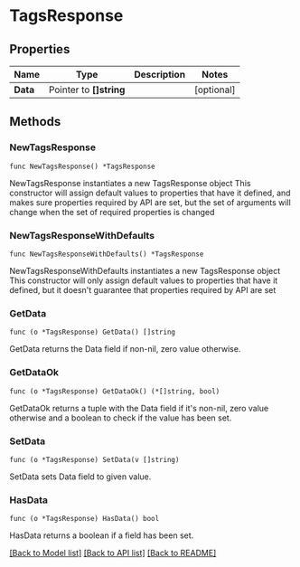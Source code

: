 # TagsResponse

## Properties

Name | Type | Description | Notes
------------ | ------------- | ------------- | -------------
**Data** | Pointer to **[]string** |  | [optional] 

## Methods

### NewTagsResponse

`func NewTagsResponse() *TagsResponse`

NewTagsResponse instantiates a new TagsResponse object
This constructor will assign default values to properties that have it defined,
and makes sure properties required by API are set, but the set of arguments
will change when the set of required properties is changed

### NewTagsResponseWithDefaults

`func NewTagsResponseWithDefaults() *TagsResponse`

NewTagsResponseWithDefaults instantiates a new TagsResponse object
This constructor will only assign default values to properties that have it defined,
but it doesn't guarantee that properties required by API are set

### GetData

`func (o *TagsResponse) GetData() []string`

GetData returns the Data field if non-nil, zero value otherwise.

### GetDataOk

`func (o *TagsResponse) GetDataOk() (*[]string, bool)`

GetDataOk returns a tuple with the Data field if it's non-nil, zero value otherwise
and a boolean to check if the value has been set.

### SetData

`func (o *TagsResponse) SetData(v []string)`

SetData sets Data field to given value.

### HasData

`func (o *TagsResponse) HasData() bool`

HasData returns a boolean if a field has been set.


[[Back to Model list]](../README.md#documentation-for-models) [[Back to API list]](../README.md#documentation-for-api-endpoints) [[Back to README]](../README.md)


